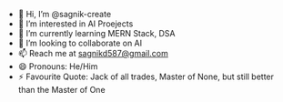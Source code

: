 - 👋 Hi, I’m @sagnik-create
- 👀 I’m interested in AI Proejects
- 🌱 I’m currently learning MERN Stack, DSA
- 💞️ I’m looking to collaborate on AI 
- 📫 Reach me at sagnikd587@gmail.com
- 😄 Pronouns: He/Him
- ⚡ Favourite Quote: Jack of all trades, Master of None, but still better than the Master of One

<!---
sagnik-create/sagnik-create is a ✨ special ✨ repository because its `README.md` (this file) appears on your GitHub profile.
You can click the Preview link to take a look at your changes.
--->
